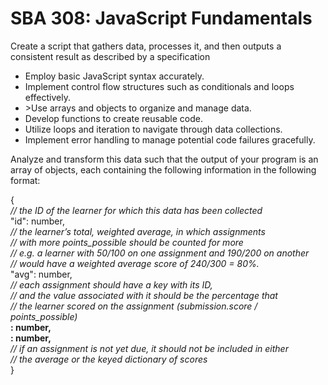 
<h1>SBA 308: JavaScript Fundamentals</h1>
<p>Create a script that gathers data, processes it, and then outputs a consistent result as described by a specification</p>
<ul>
  <li>Employ basic JavaScript syntax accurately.</li>
  <li>Implement control flow structures such as conditionals and loops effectively.</li>
  <li>>Use arrays and objects to organize and manage data.</li>
  <li>Develop functions to create reusable code.</li>
  <li>Utilize loops and iteration to navigate through data collections.</li>
  <li>Implement error handling to manage potential code failures gracefully.</li>
</ul>

<p>
  Analyze and transform this data such that the output of your program is an array of objects, each containing the following information in the following format:</p>
<p>{<br>
    <em>// the ID of the learner for which this data has been collected</em><br>
    <b></b>"id": number,<br>
    <em>// the learner’s total, weighted average, in which assignments</em><br>
    <em>// with more points_possible should be counted for more</em><br>
    <em>// e.g. a learner with 50/100 on one assignment and 190/200 on another</em><br>
    <em>// would have a weighted average score of 240/300 = 80%.</em><br>
    <b></b>"avg": number,<br>
    <em>// each assignment should have a key with its ID,</em><br>
    <em>// and the value associated with it should be the percentage that</em><br>
    <em>// the learner scored on the assignment (submission.score / points_possible)</em><br>
    <b><assignment_id>: number,</b><br>
    <b><assignment_id>: number,</b><br>
    <em>// if an assignment is not yet due, it should not be included in either</em><br>
    <em>// the average or the keyed dictionary of scores</em><br>
}<br>
</p>
